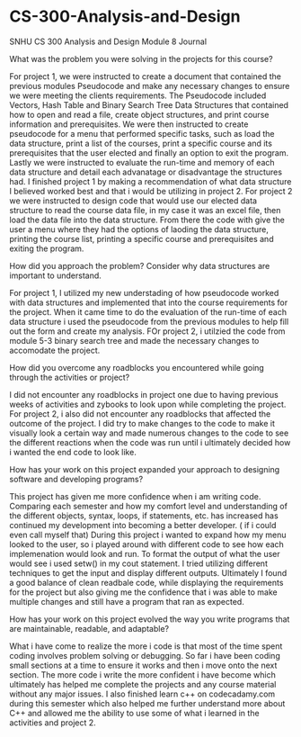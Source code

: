 # CS-300-Analysis-and-Design
SNHU CS 300 Analysis and Design
Module 8 Journal 

What was the problem you were solving in the projects for this course?

For project 1, we were instructed to create a document that contained the previous modules Pseudocode and make any necessary changes to ensure we were meeting the clients requirements. The Pseudocode included Vectors, Hash Table and Binary Search Tree Data Structures that contained how to open and read a file, create object structures, and print course information and prerequisites. We were then instructed to create pseudocode for a menu that performed specific tasks, such as load the data structure, print a list of the courses, print a specific course and its prerequisites that the user elected and finally an option to exit the program. Lastly we were instructed to evaluate the run-time and memory of each data structure and detail each advanatage or disadvantage the structures had. I finished project 1 by making a recommendation of what data structure I believed worked best and that i would be utilizing in project 2. For project 2 we were instructed to design code that would use our elected data structure to read the course data file, in my case it was an excel file, then load the data file into the data structure. From there the code with give the user a menu where they had the options of laoding the data structure, printing the course list, printing a specific course and prerequisites and exiting the program. 

How did you approach the problem? Consider why data structures are important to understand.

For project 1, I utilized my new understading of how pseudocode worked with data structures and implemented that into the course requirements for the project. When it came time to do the evaluation of the run-time of each data structure i used the pseudocode from the previous modules to help fill out the form and create my analysis. FOr project 2, i utilzied the code from module 5-3 binary search tree and made the necessary changes to accomodate the project. 

How did you overcome any roadblocks you encountered while going through the activities or project?

I did not encounter any roadblocks in project one due to having previous weeks of activities and zybooks to look upon while completing the project. For project 2, i also did not encounter any roadblocks that affected the outcome of the project. I did try to make changes to the code to make it visually look a certain way and made numerous changes to the code to see the different reactions when the code was run until i ultimately decided how i wanted the end code to look like. 

How has your work on this project expanded your approach to designing software and developing programs?

This project has given me more confidence when i am writing code. Comparing each semester and how my comfort level and understanding of the different objects, syntax, loops, if statements, etc. has increased has continued my development into becoming a better developer. ( if i could even call myself that) During this project i wanted to expand how my menu looked to the user, so i played around with different code to see how each implemenation would look and run. To format the output of what the user would see i used setw() in my cout statement. I tried utilizing different techniques to get the input and display different outputs. Ultimately I found a good balance of clean readbale code, while displaying the requirements for the project but also giving me the confidence that i was able to make multiple changes and still have a program that ran as expected.

How has your work on this project evolved the way you write programs that are maintainable, readable, and adaptable?

What i have come to realize the more i code is that most of the time spent coding involves problem solving or debugging. So far i have been coding small sections at a time to ensure it works and then i move onto the next section. The more code i write the more confident i have become which ultimately has helped me complete the projects and any course material without any major issues. I also finished learn c++ on codecadamy.com during this semester which also helped me further understand more about C++ and allowed me the ability to use some of what i learned in the activities and project 2.

